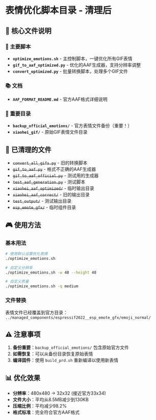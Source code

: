# 表情优化脚本目录 - 清理后

## 🎯 **核心文件说明**

### 🚀 **主要脚本**
- **`optimize_emotions.sh`** - 主控制脚本，一键优化所有GIF表情
- **`gif_to_aaf_optimized.py`** - 优化的AAF生成器，支持分辨率调整
- **`convert_optimized.py`** - 批量转换脚本，处理多个GIF文件

### 📚 **文档**
- **`AAF_FORMAT_README.md`** - 官方AAF格式详细说明

### 📁 **重要目录**
- **`backup_official_emotions/`** - 官方表情文件备份（重要！）
- **`xiaohei_gif/`** - 原始GIF表情文件目录

## 🧹 **已清理的文件**
- ~~`convert_all_gifs.py`~~ - 旧的转换脚本
- ~~`gif_to_aaf.py`~~ - 格式不正确的AAF生成器
- ~~`gif_to_aaf_official.py`~~ - 测试用的生成器
- ~~`test_aaf_generation.py`~~ - 测试脚本
- ~~`xiaohei_aaf_optimized/`~~ - 临时输出目录
- ~~`xiaohei_aaf_correct/`~~ - 旧的输出目录
- ~~`test_output/`~~ - 测试输出目录
- ~~`esp_emote_gfx/`~~ - 临时组件目录

## 🎮 **使用方法**

### **基本用法**
```bash
# 使用默认设置优化表情
./optimize_emotions.sh

# 自定义分辨率
./optimize_emotions.sh -w 48 --height 48

# 自定义质量
./optimize_emotions.sh -q medium
```

### **文件替换**
表情文件已经覆盖到官方目录：
`../managed_components/espressif2022__esp_emote_gfx/emoji_normal/`

## ⚠️ **注意事项**
1. **备份重要**：`backup_official_emotions/` 包含原始官方文件
2. **如需恢复**：可以从备份目录恢复原始表情
3. **编译固件**：使用 `build_prd.sh` 重新编译以使用新表情

## 📊 **优化效果**
- **分辨率**：480x480 → 32x32 (接近官方33x34)
- **文件大小**：平均从8.5MB减少到130KB
- **压缩比例**：平均减少98.2%
- **格式标准**：完全符合官方AAF格式 